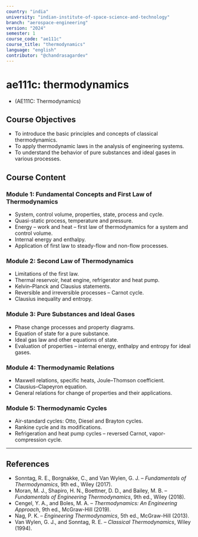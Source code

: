 ```yaml
---
country: "india"
university: "indian-institute-of-space-science-and-technology"
branch: "aerospace-engineering"
version: "2024"
semester: 1
course_code: "ae111c"
course_title: "thermodynamics"
language: "english"
contributor: "@chandrasagardev"
---
```


# ae111c: thermodynamics
  - (AE111C: Thermodynamics)

## Course Objectives
* To introduce the basic principles and concepts of classical thermodynamics.  
* To apply thermodynamic laws in the analysis of engineering systems.  
* To understand the behavior of pure substances and ideal gases in various processes.  

## Course Content

### Module 1: Fundamental Concepts and First Law of Thermodynamics
* System, control volume, properties, state, process and cycle.  
* Quasi-static process, temperature and pressure.  
* Energy – work and heat – first law of thermodynamics for a system and control volume.  
* Internal energy and enthalpy.  
* Application of first law to steady-flow and non-flow processes.  

### Module 2: Second Law of Thermodynamics
* Limitations of the first law.  
* Thermal reservoir, heat engine, refrigerator and heat pump.  
* Kelvin–Planck and Clausius statements.  
* Reversible and irreversible processes – Carnot cycle.  
* Clausius inequality and entropy.  

### Module 3: Pure Substances and Ideal Gases
* Phase change processes and property diagrams.  
* Equation of state for a pure substance.  
* Ideal gas law and other equations of state.  
* Evaluation of properties – internal energy, enthalpy and entropy for ideal gases.  

### Module 4: Thermodynamic Relations
* Maxwell relations, specific heats, Joule–Thomson coefficient.  
* Clausius–Clapeyron equation.  
* General relations for change of properties and their applications.  

### Module 5: Thermodynamic Cycles
* Air-standard cycles: Otto, Diesel and Brayton cycles.  
* Rankine cycle and its modifications.  
* Refrigeration and heat pump cycles – reversed Carnot, vapor-compression cycle.  

---

## References

* Sonntag, R. E., Borgnakke, C., and Van Wylen, G. J. – *Fundamentals of Thermodynamics*, 9th ed., Wiley (2017).  
* Moran, M. J., Shapiro, H. N., Boettner, D. D., and Bailey, M. B. – *Fundamentals of Engineering Thermodynamics*, 9th ed., Wiley (2018).  
* Cengel, Y. A., and Boles, M. A. – *Thermodynamics: An Engineering Approach*, 9th ed., McGraw-Hill (2019).  
* Nag, P. K. – *Engineering Thermodynamics*, 5th ed., McGraw-Hill (2013).  
* Van Wylen, G. J., and Sonntag, R. E. – *Classical Thermodynamics*, Wiley (1994).
